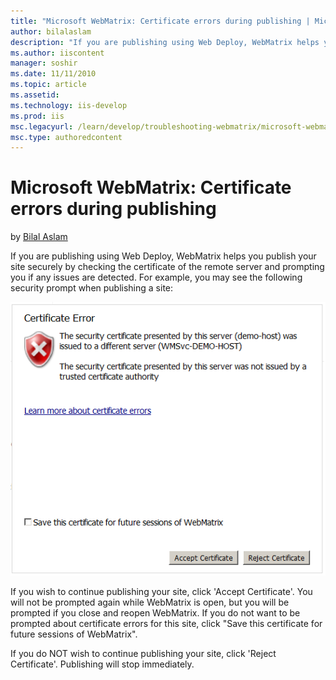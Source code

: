 ```yaml
---
title: "Microsoft WebMatrix: Certificate errors during publishing | Microsoft Docs"
author: bilalaslam
description: "If you are publishing using Web Deploy, WebMatrix helps you publish your site securely by checking the certificate of the remote server and prompting you if..."
ms.author: iiscontent
manager: soshir
ms.date: 11/11/2010
ms.topic: article
ms.assetid: 
ms.technology: iis-develop
ms.prod: iis
msc.legacyurl: /learn/develop/troubleshooting-webmatrix/microsoft-webmatrix-certificate-errors-during-publishing
msc.type: authoredcontent
---
```

Microsoft WebMatrix: Certificate errors during publishing
====================
by [Bilal Aslam](https://github.com/bilalaslam)

If you are publishing using Web Deploy, WebMatrix helps you publish your site securely by checking the certificate of the remote server and prompting you if any issues are detected. For example, you may see the following security prompt when publishing a site:

[![](microsoft-webmatrix-certificate-errors-during-publishing/_static/image3.png)](microsoft-webmatrix-certificate-errors-during-publishing/_static/image1.png)

If you wish to continue publishing your site, click 'Accept Certificate'. You will not be prompted again while WebMatrix is open, but you will be prompted if you close and reopen WebMatrix. If you do not want to be prompted about certificate errors for this site, click "Save this certificate for future sessions of WebMatrix".

If you do NOT wish to continue publishing your site, click 'Reject Certificate'. Publishing will stop immediately.